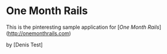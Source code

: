 # One Month Rails

This is the pinteresting sample application for
[*One Month Rails*] (http://onemonthrails.com)

by [Denis Test]